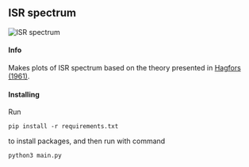 ## ISR spectrum
![ISR spectrum](https://github.com/engeir/code-for-master/workflows/ISR%20spectrum/badge.svg)
#### Info
Makes plots of ISR spectrum based on the theory presented in [Hagfors (1961)](https://agupubs.onlinelibrary.wiley.com/doi/epdf/10.1029/JZ066i006p01699).

#### Installing
Run
```
pip install -r requirements.txt
```
to install packages, and then run with command
```
python3 main.py
```
